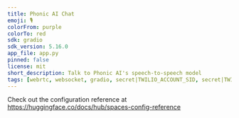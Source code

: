 ```yaml
---
title: Phonic AI Chat
emoji: 🎙️
colorFrom: purple
colorTo: red
sdk: gradio
sdk_version: 5.16.0
app_file: app.py
pinned: false
license: mit
short_description: Talk to Phonic AI's speech-to-speech model
tags: [webrtc, websocket, gradio, secret|TWILIO_ACCOUNT_SID, secret|TWILIO_AUTH_TOKEN, secret|PHONIC_API_KEY]
---
```


Check out the configuration reference at https://huggingface.co/docs/hub/spaces-config-reference